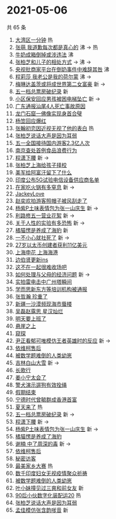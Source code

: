 # 2021-05-06

共 65 条

<!-- BEGIN -->
<!-- 最后更新时间 Thu May 06 2021 06:24:50 GMT+0800 (China Standard Time) -->

1. [大湾区一分钟](https://s.weibo.com//weibo?q=%23%E5%A4%A7%E6%B9%BE%E5%8C%BA%E4%B8%80%E5%88%86%E9%92%9F%23&Refer=new_time)
   热
2. [张萌 我道歉每次都是真心的](https://s.weibo.com//weibo?q=%E5%BC%A0%E8%90%8C%20%E6%88%91%E9%81%93%E6%AD%89%E6%AF%8F%E6%AC%A1%E9%83%BD%E6%98%AF%E7%9C%9F%E5%BF%83%E7%9A%84&Refer=top)
   沸 -> 热
3. [牛奶成箱倒掉或涉违法](https://s.weibo.com//weibo?q=%23%E7%89%9B%E5%A5%B6%E6%88%90%E7%AE%B1%E5%80%92%E6%8E%89%E6%88%96%E6%B6%89%E8%BF%9D%E6%B3%95%23&Refer=top)
   沸
4. [张柏芝和儿子的相处方式](https://s.weibo.com//weibo?q=%23%E5%BC%A0%E6%9F%8F%E8%8A%9D%E5%92%8C%E5%84%BF%E5%AD%90%E7%9A%84%E7%9B%B8%E5%A4%84%E6%96%B9%E5%BC%8F%23&Refer=top)
   -> 沸 ->
5. [央视批商家平台在倒奶事件中难辞其咎](https://s.weibo.com//weibo?q=%23%E5%A4%AE%E8%A7%86%E6%89%B9%E5%95%86%E5%AE%B6%E5%B9%B3%E5%8F%B0%E5%9C%A8%E5%80%92%E5%A5%B6%E4%BA%8B%E4%BB%B6%E4%B8%AD%E9%9A%BE%E8%BE%9E%E5%85%B6%E5%92%8E%23&Refer=top)
   沸
6. [程莉莎 我老公是我的荷尔蒙](https://s.weibo.com//weibo?q=%E7%A8%8B%E8%8E%89%E8%8E%8E%20%E6%88%91%E8%80%81%E5%85%AC%E6%98%AF%E6%88%91%E7%9A%84%E8%8D%B7%E5%B0%94%E8%92%99&Refer=top)
   沸 ->
7. [梅琳达盖茨或将成世界第二女富豪](https://s.weibo.com//weibo?q=%E6%A2%85%E7%90%B3%E8%BE%BE%E7%9B%96%E8%8C%A8%E6%88%96%E5%B0%86%E6%88%90%E4%B8%96%E7%95%8C%E7%AC%AC%E4%BA%8C%E5%A5%B3%E5%AF%8C%E8%B1%AA&Refer=top)
   新 ->
8. [五一档总票房破纪录](https://s.weibo.com//weibo?q=%23%E4%BA%94%E4%B8%80%E6%A1%A3%E6%80%BB%E7%A5%A8%E6%88%BF%E7%A0%B4%E7%BA%AA%E5%BD%95%23&Refer=top)
   新
9. [小区保安回应男孩被困电梯坠亡](https://s.weibo.com//weibo?q=%23%E5%B0%8F%E5%8C%BA%E4%BF%9D%E5%AE%89%E5%9B%9E%E5%BA%94%E7%94%B7%E5%AD%A9%E8%A2%AB%E5%9B%B0%E7%94%B5%E6%A2%AF%E5%9D%A0%E4%BA%A1%23&Refer=top)
   新 ->
10. [广东通报汕尾4人死亡事故原因](https://s.weibo.com//weibo?q=%23%E5%B9%BF%E4%B8%9C%E9%80%9A%E6%8A%A5%E6%B1%95%E5%B0%BE4%E4%BA%BA%E6%AD%BB%E4%BA%A1%E4%BA%8B%E6%95%85%E5%8E%9F%E5%9B%A0%23&Refer=top)
11. [龙门石窟一佛像实现身首合璧](https://s.weibo.com//weibo?q=%23%E9%BE%99%E9%97%A8%E7%9F%B3%E7%AA%9F%E4%B8%80%E4%BD%9B%E5%83%8F%E5%AE%9E%E7%8E%B0%E8%BA%AB%E9%A6%96%E5%90%88%E7%92%A7%23&Refer=top)
12. [杨笠回应爆红](https://s.weibo.com//weibo?q=%23%E6%9D%A8%E7%AC%A0%E5%9B%9E%E5%BA%94%E7%88%86%E7%BA%A2%23&Refer=top)
13. [张翰初恋因近视无视了他的表白](https://s.weibo.com//weibo?q=%23%E5%BC%A0%E7%BF%B0%E5%88%9D%E6%81%8B%E5%9B%A0%E8%BF%91%E8%A7%86%E6%97%A0%E8%A7%86%E4%BA%86%E4%BB%96%E7%9A%84%E8%A1%A8%E7%99%BD%23&Refer=top)
    热
14. [张柏芝说话大声是因为耳弱](https://s.weibo.com//weibo?q=%23%E5%BC%A0%E6%9F%8F%E8%8A%9D%E8%AF%B4%E8%AF%9D%E5%A4%A7%E5%A3%B0%E6%98%AF%E5%9B%A0%E4%B8%BA%E8%80%B3%E5%BC%B1%23&Refer=top)
15. [五一全国接待国内游客2.3亿人次](https://s.weibo.com//weibo?q=%23%E4%BA%94%E4%B8%80%E5%85%A8%E5%9B%BD%E6%8E%A5%E5%BE%85%E5%9B%BD%E5%86%85%E6%B8%B8%E5%AE%A22.3%E4%BA%BF%E4%BA%BA%E6%AC%A1%23&Refer=top)
16. [南京查处首例食品浪费行为](https://s.weibo.com//weibo?q=%23%E5%8D%97%E4%BA%AC%E6%9F%A5%E5%A4%84%E9%A6%96%E4%BE%8B%E9%A3%9F%E5%93%81%E6%B5%AA%E8%B4%B9%E8%A1%8C%E4%B8%BA%23&Refer=top)
17. [程潇下腰](https://s.weibo.com//weibo?q=%23%E7%A8%8B%E6%BD%87%E4%B8%8B%E8%85%B0%23&Refer=top)
    新 ->
18. [张柏芝上海给孩子择校](https://s.weibo.com//weibo?q=%E5%BC%A0%E6%9F%8F%E8%8A%9D%E4%B8%8A%E6%B5%B7%E7%BB%99%E5%AD%A9%E5%AD%90%E6%8B%A9%E6%A0%A1&Refer=top)
19. [美军给阿富汗留下了什么](https://s.weibo.com//weibo?q=%23%E7%BE%8E%E5%86%9B%E7%BB%99%E9%98%BF%E5%AF%8C%E6%B1%97%E7%95%99%E4%B8%8B%E4%BA%86%E4%BB%80%E4%B9%88%23&Refer=top)
20. [印度公布5G试验电信设备供应商名单](https://s.weibo.com//weibo?q=%E5%8D%B0%E5%BA%A6%E5%85%AC%E5%B8%835G%E8%AF%95%E9%AA%8C%E7%94%B5%E4%BF%A1%E8%AE%BE%E5%A4%87%E4%BE%9B%E5%BA%94%E5%95%86%E5%90%8D%E5%8D%95&Refer=top)
21. [在家吃火锅有多窒息](https://s.weibo.com//weibo?q=%23%E5%9C%A8%E5%AE%B6%E5%90%83%E7%81%AB%E9%94%85%E6%9C%89%E5%A4%9A%E7%AA%92%E6%81%AF%23&Refer=top)
    新 ->
22. [JackeyLove](https://s.weibo.com//weibo?q=JackeyLove&Refer=top)
23. [赵奕欢拍游客照帽子被风刮走了](https://s.weibo.com//weibo?q=%E8%B5%B5%E5%A5%95%E6%AC%A2%E6%8B%8D%E6%B8%B8%E5%AE%A2%E7%85%A7%E5%B8%BD%E5%AD%90%E8%A2%AB%E9%A3%8E%E5%88%AE%E8%B5%B0%E4%BA%86&Refer=top)
24. [杨紫P土味表情包为张一山庆生](https://s.weibo.com//weibo?q=%23%E6%9D%A8%E7%B4%ABP%E5%9C%9F%E5%91%B3%E8%A1%A8%E6%83%85%E5%8C%85%E4%B8%BA%E5%BC%A0%E4%B8%80%E5%B1%B1%E5%BA%86%E7%94%9F%23&Refer=top)
    新 ->
25. [利路修五一营业花絮](https://s.weibo.com//weibo?q=%23%E5%88%A9%E8%B7%AF%E4%BF%AE%E4%BA%94%E4%B8%80%E8%90%A5%E4%B8%9A%E8%8A%B1%E7%B5%AE%23&Refer=top)
    新 ->
26. [关于人性的实验有多恐怖](https://s.weibo.com//weibo?q=%E5%85%B3%E4%BA%8E%E4%BA%BA%E6%80%A7%E7%9A%84%E5%AE%9E%E9%AA%8C%E6%9C%89%E5%A4%9A%E6%81%90%E6%80%96&Refer=top)
    新 ->
27. [橘猫愣是养成了海豹](https://s.weibo.com//weibo?q=%23%E6%A9%98%E7%8C%AB%E6%84%A3%E6%98%AF%E5%85%BB%E6%88%90%E4%BA%86%E6%B5%B7%E8%B1%B9%23&Refer=top)
    新
28. [一不小心就社死了](https://s.weibo.com//weibo?q=%E4%B8%80%E4%B8%8D%E5%B0%8F%E5%BF%83%E5%B0%B1%E7%A4%BE%E6%AD%BB%E4%BA%86&Refer=top)
    新 ->
29. [27岁以太币创建者获利11亿美元](https://s.weibo.com//weibo?q=27%E5%B2%81%E4%BB%A5%E5%A4%AA%E5%B8%81%E5%88%9B%E5%BB%BA%E8%80%85%E8%8E%B7%E5%88%A911%E4%BA%BF%E7%BE%8E%E5%85%83&Refer=top)
30. [上海申花 上海海港](https://s.weibo.com//weibo?q=%E4%B8%8A%E6%B5%B7%E7%94%B3%E8%8A%B1%20%E4%B8%8A%E6%B5%B7%E6%B5%B7%E6%B8%AF&Refer=top)
31. [边伯贤更新ins](https://s.weibo.com//weibo?q=%23%E8%BE%B9%E4%BC%AF%E8%B4%A4%E6%9B%B4%E6%96%B0ins%23&Refer=top)
32. [这不在一起很难收场吧](https://s.weibo.com//weibo?q=%23%E8%BF%99%E4%B8%8D%E5%9C%A8%E4%B8%80%E8%B5%B7%E5%BE%88%E9%9A%BE%E6%94%B6%E5%9C%BA%E5%90%A7%23&Refer=top)
33. [如何处理与父母的经济问题](https://s.weibo.com//weibo?q=%E5%A6%82%E4%BD%95%E5%A4%84%E7%90%86%E4%B8%8E%E7%88%B6%E6%AF%8D%E7%9A%84%E7%BB%8F%E6%B5%8E%E9%97%AE%E9%A2%98&Refer=top)
    新 ->
34. [实拍雷电击中广州塔瞬间](https://s.weibo.com//weibo?q=%E5%AE%9E%E6%8B%8D%E9%9B%B7%E7%94%B5%E5%87%BB%E4%B8%AD%E5%B9%BF%E5%B7%9E%E5%A1%94%E7%9E%AC%E9%97%B4&Refer=top)
35. [学而思新东方等培训机构被通报](https://s.weibo.com//weibo?q=%23%E5%AD%A6%E8%80%8C%E6%80%9D%E6%96%B0%E4%B8%9C%E6%96%B9%E7%AD%89%E5%9F%B9%E8%AE%AD%E6%9C%BA%E6%9E%84%E8%A2%AB%E9%80%9A%E6%8A%A5%23&Refer=top)
36. [张哲瀚 珍重了](https://s.weibo.com//weibo?q=%E5%BC%A0%E5%93%B2%E7%80%9A%20%E7%8F%8D%E9%87%8D%E4%BA%86&Refer=top)
37. [新疆一沙漠频现海市蜃楼](https://s.weibo.com//weibo?q=%23%E6%96%B0%E7%96%86%E4%B8%80%E6%B2%99%E6%BC%A0%E9%A2%91%E7%8E%B0%E6%B5%B7%E5%B8%82%E8%9C%83%E6%A5%BC%23&Refer=top)
38. [吴磊赵露思 星汉灿烂](https://s.weibo.com//weibo?q=%E5%90%B4%E7%A3%8A%E8%B5%B5%E9%9C%B2%E6%80%9D%20%E6%98%9F%E6%B1%89%E7%81%BF%E7%83%82&Refer=top)
39. [明天要上班了](https://s.weibo.com//weibo?q=%23%E6%98%8E%E5%A4%A9%E8%A6%81%E4%B8%8A%E7%8F%AD%E4%BA%86%23&Refer=top)
40. [悬崖之上](https://s.weibo.com//weibo?q=%E6%82%AC%E5%B4%96%E4%B9%8B%E4%B8%8A&Refer=top)
41. [窥探](https://s.weibo.com//weibo?q=%E7%AA%A5%E6%8E%A2&Refer=top)
42. [尹正看郁可唯模仿王者英雄时的反应](https://s.weibo.com//weibo?q=%23%E5%B0%B9%E6%AD%A3%E7%9C%8B%E9%83%81%E5%8F%AF%E5%94%AF%E6%A8%A1%E4%BB%BF%E7%8E%8B%E8%80%85%E8%8B%B1%E9%9B%84%E6%97%B6%E7%9A%84%E5%8F%8D%E5%BA%94%23&Refer=top)
    新 ->
43. [依维柯售后](https://s.weibo.com//weibo?q=%23%E4%BE%9D%E7%BB%B4%E6%9F%AF%E5%94%AE%E5%90%8E%23&Refer=top)
44. [被数学题难倒的人类幼崽](https://s.weibo.com//weibo?q=%23%E8%A2%AB%E6%95%B0%E5%AD%A6%E9%A2%98%E9%9A%BE%E5%80%92%E7%9A%84%E4%BA%BA%E7%B1%BB%E5%B9%BC%E5%B4%BD%23&Refer=top)
45. [吉林白山大雪](https://s.weibo.com//weibo?q=%E5%90%89%E6%9E%97%E7%99%BD%E5%B1%B1%E5%A4%A7%E9%9B%AA&Refer=top)
    新 ->
46. [长歌行](https://s.weibo.com//weibo?q=%E9%95%BF%E6%AD%8C%E8%A1%8C&Refer=top)
47. [姜小宁太会了](https://s.weibo.com//weibo?q=%23%E5%A7%9C%E5%B0%8F%E5%AE%81%E5%A4%AA%E4%BC%9A%E4%BA%86%23&Refer=top)
48. [警犬演示遛狗有效拴绳](https://s.weibo.com//weibo?q=%23%E8%AD%A6%E7%8A%AC%E6%BC%94%E7%A4%BA%E9%81%9B%E7%8B%97%E6%9C%89%E6%95%88%E6%8B%B4%E7%BB%B3%23&Refer=top)
49. [假期结束](https://s.weibo.com//weibo?q=%23%E5%81%87%E6%9C%9F%E7%BB%93%E6%9D%9F%23&Refer=top)
50. [宁德时代曾毓群成香港首富](https://s.weibo.com//weibo?q=%E5%AE%81%E5%BE%B7%E6%97%B6%E4%BB%A3%E6%9B%BE%E6%AF%93%E7%BE%A4%E6%88%90%E9%A6%99%E6%B8%AF%E9%A6%96%E5%AF%8C&Refer=top)
51. [夏天来了](https://s.weibo.com//weibo?q=%23%E5%A4%8F%E5%A4%A9%E6%9D%A5%E4%BA%86%23&Refer=new_time)
    热
52. [五一档总票房破纪录](https://s.weibo.com//weibo?q=%E4%BA%94%E4%B8%80%E6%A1%A3%E6%80%BB%E7%A5%A8%E6%88%BF%E7%A0%B4%E7%BA%AA%E5%BD%95&Refer=top)
    新 ->
53. [程潇下腰](https://s.weibo.com//weibo?q=%E7%A8%8B%E6%BD%87%E4%B8%8B%E8%85%B0&Refer=top)
    新 ->
54. [杨紫P土味表情包为张一山庆生](https://s.weibo.com//weibo?q=%E6%9D%A8%E7%B4%ABP%E5%9C%9F%E5%91%B3%E8%A1%A8%E6%83%85%E5%8C%85%E4%B8%BA%E5%BC%A0%E4%B8%80%E5%B1%B1%E5%BA%86%E7%94%9F&Refer=top)
    新 ->
55. [橘猫愣是养成了海豹](https://s.weibo.com//weibo?q=%E6%A9%98%E7%8C%AB%E6%84%A3%E6%98%AF%E5%85%BB%E6%88%90%E4%BA%86%E6%B5%B7%E8%B1%B9&Refer=top)
56. [谢楠 中了周深的毒](https://s.weibo.com//weibo?q=%E8%B0%A2%E6%A5%A0%20%E4%B8%AD%E4%BA%86%E5%91%A8%E6%B7%B1%E7%9A%84%E6%AF%92&Refer=top)
    新 ->
57. [依维柯售后](https://s.weibo.com//weibo?q=%E4%BE%9D%E7%BB%B4%E6%9F%AF%E5%94%AE%E5%90%8E&Refer=top)
58. [秘密访客](https://s.weibo.com//weibo?q=%E7%A7%98%E5%AF%86%E8%AE%BF%E5%AE%A2&Refer=top)
59. [最美家乡大赛](https://s.weibo.com//weibo?q=%23%E6%9C%80%E7%BE%8E%E5%AE%B6%E4%B9%A1%E5%A4%A7%E8%B5%9B%23&Refer=new_time)
    热
60. [数千印度妇女无视疫情聚众祈祷](https://s.weibo.com//weibo?q=%E6%95%B0%E5%8D%83%E5%8D%B0%E5%BA%A6%E5%A6%87%E5%A5%B3%E6%97%A0%E8%A7%86%E7%96%AB%E6%83%85%E8%81%9A%E4%BC%97%E7%A5%88%E7%A5%B7&Refer=top)
61. [被数学题难倒的人类幼崽](https://s.weibo.com//weibo?q=%E8%A2%AB%E6%95%B0%E5%AD%A6%E9%A2%98%E9%9A%BE%E5%80%92%E7%9A%84%E4%BA%BA%E7%B1%BB%E5%B9%BC%E5%B4%BD&Refer=top)
62. [叶小妹撞见过三爽和前女友](https://s.weibo.com//weibo?q=%23%E5%8F%B6%E5%B0%8F%E5%A6%B9%E6%92%9E%E8%A7%81%E8%BF%87%E4%B8%89%E7%88%BD%E5%92%8C%E5%89%8D%E5%A5%B3%E5%8F%8B%23&Refer=top)
    新
63. [90后小伙数字化装配运20](https://s.weibo.com//weibo?q=%2390%E5%90%8E%E5%B0%8F%E4%BC%99%E6%95%B0%E5%AD%97%E5%8C%96%E8%A3%85%E9%85%8D%E8%BF%9020%23&Refer=new_time)
    热
64. [张柏芝说话大声是因为耳弱](https://s.weibo.com//weibo?q=%E5%BC%A0%E6%9F%8F%E8%8A%9D%E8%AF%B4%E8%AF%9D%E5%A4%A7%E5%A3%B0%E6%98%AF%E5%9B%A0%E4%B8%BA%E8%80%B3%E5%BC%B1&Refer=top)
65. [孟佳模仿张含韵嗲音](https://s.weibo.com//weibo?q=%23%E5%AD%9F%E4%BD%B3%E6%A8%A1%E4%BB%BF%E5%BC%A0%E5%90%AB%E9%9F%B5%E5%97%B2%E9%9F%B3%23&Refer=top)
    新

<!-- END -->
